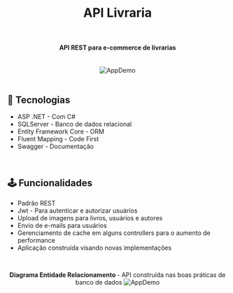 <h1 align="center">
    API Livraria
    <br>
    <br>
</h1>
<h4 align="center">
  API REST para e-commerce de livrarias
   <br>
   <br>
</h4>
  <p align="center">
  <img alt="AppDemo" src="https://user-images.githubusercontent.com/83559381/157778898-6321efc5-0d93-412f-87ad-994b2fce22f7.gif" />
   <br>
  <br>
  
</p>

## :rocket: Tecnologias
- ASP .NET - Com C#
- SQLServer - Banco de dados relacional
- Entity Framework Core - ORM
- Fluent Mapping - Code First
- Swagger - Documentação
<br>

## 	:joystick: Funcionalidades
- Padrão REST
- Jwt - Para autenticar e autorizar usuários
- Upload de imagens para livros, usuários e autores
- Envio de e-mails para usuários
- Gerenciamento de cache em alguns controllers para o aumento de performance
- Aplicação construída visando novas implementações
<br>

<p align="center">
   <strong> Diagrama Entidade Relacionamento </strong>
- API construída nas boas práticas de banco de dados
  <img alt="AppDemo" src="https://user-images.githubusercontent.com/83559381/157785622-a96ef2c3-c26a-4215-8916-e068ce5309b5.png" />
  <br>
  <br> 
</p>

